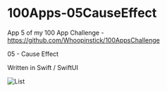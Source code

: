 # 100Apps-05CauseEffect

App 5 of my 100 App Challenge - https://github.com/Whoopinstick/100AppsChallenge

05 - Cause Effect

Written in Swift / SwiftUI

![List](./CauseEffect.gif)
